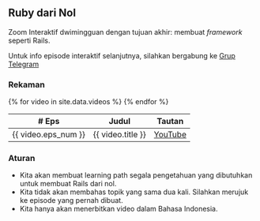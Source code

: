 ## Ruby dari Nol

Zoom Interaktif dwimingguan dengan tujuan akhir: membuat *framework* seperti Rails.

Untuk info episode interaktif selanjutnya, silahkan bergabung ke
[Grup Telegram](https://t.me/RubyDariNol)

### Rekaman

<table>
  <thead>
    <th>&#35; Eps</th>
    <th>Judul</th>
    <th>Tautan</th>
  </thead>
  {% for video in site.data.videos %}
    <tr>
      <td>{{ video.eps_num }}</td>
      <td>{{ video.title }}</td>
      <td>
        <a href="{{ video.link }}">YouTube</a>
      </td>
    </tr>
  {% endfor %}
</table>

### Aturan

- Kita akan membuat learning path segala pengetahuan yang dibutuhkan untuk membuat Rails dari nol.
- Kita tidak akan membahas topik yang sama dua kali. Silahkan merujuk ke episode yang pernah dibuat.
- Kita hanya akan menerbitkan video dalam Bahasa Indonesia.

